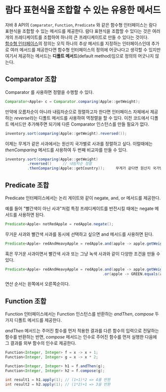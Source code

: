 # 람다 표현식을 조합할 수 있는 유용한 메서드
자바 8 API의 `Comparator`, `Function`, `Predicate` 와 같은 함수형 인터페이스는 람다 표현식을 조합할 수 있는 메서드를 제공한다.
람다 표현식을 조합할 수 있다는 것은 여러 개의 프레디케이트를 조합하여 하나의 큰 프레디케이트로 만들 수 있다는 것이다.   
[함수형 인터페이스]([https://github.com/java-piledrivers/modern-java-in-action/tree/main/Chapter%2003%20-%20%EB%9E%8C%EB%8B%A4%20%ED%91%9C%ED%98%84%EC%8B%9D/3.4](https://github.com/java-piledrivers/modern-java-in-action/tree/main/Chapter%2003%20-%20%EB%9E%8C%EB%8B%A4%20%ED%91%9C%ED%98%84%EC%8B%9D/3.2#%ED%95%A8%EC%88%98%ED%98%95-%EC%9D%B8%ED%84%B0%ED%8E%98%EC%9D%B4%EC%8A%A4))의
정의는 오직 하나의 추상 메서드를 지정하는 인터페이스인데 추가로 여러 메서드를 제공한다면 함수형 인터페이스의 정의에 어긋나다고 생각할 수 있지만 여기서 제공하는 
메서드는 **디폴트 메서드**(default method)임으로 정의의 어긋나지 않는다. 


## Comparator 조합

Comparator 를 사용하면 정렬을 수행할 수 있다.  


```java
Comparator<Apple> c = Comparator.comparing(Apple::getWeight);
```

만약에 오름차순이 아니라 내림차순으로 정렬하고자 한다면 인터페이스 자체에서 제공하는 *reverse*라는 디폴트 메서드를 사용하여 역정렬을 할 수 있다. 
이전 코드에서 디폴트 메서드만 추가해주면 되기에 다른 Comparator 인스턴스를 만들 필요가 없다. 


```java
inventory.sort(comparing(Apple::getWeight).reversed());
```

이제는 무게가 같은 사과에서는 원산지 국가별로 사과를 정렬하고 싶다. 이럴때에는 *thenComparing* 메서드를 사용하여 두 번째 비교자를 만들 수 있다. 

```java
inventory.sort(comparing(Apple::getWeight)
          .reversed()     // 내림차순 정렬
          .thenComparing(Apple::getCountry));     무게가 같다면 원산지 국가별로 정렬
```



## Predicate 조합
Predicate 인터페이스에서는 논리 게이트와 같이 negate, and, or 메서드를 제공한다.  

예를 들어 "빨간색이 아닌 사과"처럼 특정 프레디케이트를 반전시킬 때에는 negate 메서드를 사용하면 된다.  

```java
Predicate<Apple> notRedApple = redApple.negate();
```

무거운 사과와 빨간색 사과를 동시에 선택하고 싶으면 and 메서드를 사용하면 된다.  
```java
Predicate<Apple> redAndHeavyApple = redApple.and(apple -> apple.getWeight() > 150);
```

혹은 무거운 사과이면서 빨간색 사과 또는 그냥 녹색 사과와 같이 다양한 조건을 만들 수 있다.
```java
Predicate<Apple> redAndHeavyApple = redApple.and(apple -> apple.getWeight() > 150)
                                            .or(apple -> GREEN.equals(a.getColor()));
```

연산 순서는 왼쪽에서 오른쪽순이다. 

## Function 조합

Function 인터페이스에서는 Function 인스턴스를 반환하는 *andThen*, *compose* 두 가지 디폴트 메서드를 제공한다.   

*andThen* 메서드는 주어진 함수를 먼저 적용한 결과를 다른 함수의 입력으로 전달하는 함수를 반환하는 반면, *compose* 메서드는 인수로 주어진 함수를 먼저 실행한 다음에
그 결과를 외부 함수의 인수로 제공한다.  

```java
Function<Integer, Integer> f = x -> x + 1;
Function<Integer, Integer> g = x -> x * 2;

Function<Integer, Integer> h1 = f.andThen(g);
Function<Integer, Integer> h2 = f.compose(g);

int result1 = h1.apply(1); // (1+1)*2 => 4를 반환
int result2 = h2.apply(1); // (1*2)+1 => 3을 반환
```


